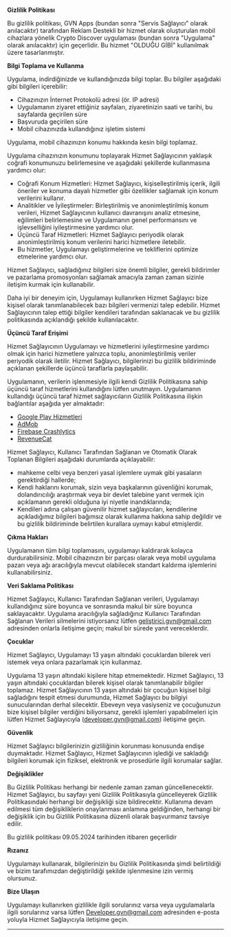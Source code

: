 **Gizlilik Politikası**

Bu gizlilik politikası, GVN Apps (bundan sonra "Servis Sağlayıcı" olarak anılacaktır) tarafından Reklam Destekli bir hizmet olarak oluşturulan mobil cihazlara yönelik Crypto Discover uygulaması (bundan sonra "Uygulama" olarak anılacaktır) için geçerlidir. 
Bu hizmet "OLDUĞU GİBİ" kullanılmak üzere tasarlanmıştır.

**Bilgi Toplama ve Kullanma**

Uygulama, indirdiğinizde ve kullandığınızda bilgi toplar. Bu bilgiler aşağıdaki gibi bilgileri içerebilir:

* Cihazınızın İnternet Protokolü adresi (ör. IP adresi)
* Uygulamanın ziyaret ettiğiniz sayfaları, ziyaretinizin saati ve tarihi, bu sayfalarda geçirilen süre
* Başvuruda geçirilen süre
* Mobil cihazınızda kullandığınız işletim sistemi

Uygulama, mobil cihazınızın konumu hakkında kesin bilgi toplamaz.

Uygulama cihazınızın konumunu toplayarak Hizmet Sağlayıcının yaklaşık coğrafi konumunuzu belirlemesine ve aşağıdaki şekillerde kullanmasına yardımcı olur:

* Coğrafi Konum Hizmetleri: Hizmet Sağlayıcı, kişiselleştirilmiş içerik, ilgili öneriler ve konuma dayalı hizmetler gibi özellikler sağlamak için konum verilerini kullanır.
* Analitikler ve İyileştirmeler: Birleştirilmiş ve anonimleştirilmiş konum verileri, Hizmet Sağlayıcının kullanıcı davranışını analiz etmesine, eğilimleri belirlemesine ve Uygulamanın genel performansını ve işlevselliğini iyileştirmesine yardımcı olur.
* Üçüncü Taraf Hizmetleri: Hizmet Sağlayıcı periyodik olarak anonimleştirilmiş konum verilerini harici hizmetlere iletebilir. 
* Bu hizmetler, Uygulamayı geliştirmelerine ve tekliflerini optimize etmelerine yardımcı olur.

Hizmet Sağlayıcı, sağladığınız bilgileri size önemli bilgiler, gerekli bildirimler ve pazarlama promosyonları sağlamak amacıyla zaman zaman sizinle iletişim kurmak için kullanabilir.

Daha iyi bir deneyim için, Uygulamayı kullanırken Hizmet Sağlayıcı bize kişisel olarak tanımlanabilecek bazı bilgileri vermenizi talep edebilir. 
Hizmet Sağlayıcının talep ettiği bilgiler kendileri tarafından saklanacak ve bu gizlilik politikasında açıklandığı şekilde kullanılacaktır.

**Üçüncü Taraf Erişimi**

Hizmet Sağlayıcının Uygulamayı ve hizmetlerini iyileştirmesine yardımcı olmak için harici hizmetlere yalnızca toplu, anonimleştirilmiş veriler periyodik olarak iletilir. 
Hizmet Sağlayıcı, bilgilerinizi bu gizlilik bildiriminde açıklanan şekillerde üçüncü taraflarla paylaşabilir.

Uygulamanın, verilerin işlenmesiyle ilgili kendi Gizlilik Politikasına sahip üçüncü taraf hizmetlerini kullandığını lütfen unutmayın. 
Uygulamanın kullandığı üçüncü taraf hizmet sağlayıcıların Gizlilik Politikasına ilişkin bağlantılar aşağıda yer almaktadır:

* [Google Play Hizmetleri](https://www.google.com/policies/privacy/)
* [AdMob](https://support.google.com/admob/answer/6128543?hl=tr)
* [Firebase Crashlytics](https://firebase.google.com/support/privacy/)
* [RevenueCat](https://www.revenuecat.com/privacy)

Hizmet Sağlayıcı, Kullanıcı Tarafından Sağlanan ve Otomatik Olarak Toplanan Bilgileri aşağıdaki durumlarda açıklayabilir:

* mahkeme celbi veya benzeri yasal işlemlere uymak gibi yasaların gerektirdiği hallerde;
* Kendi haklarını korumak, sizin veya başkalarının güvenliğini korumak, dolandırıcılığı araştırmak veya bir devlet talebine yanıt vermek için açıklamanın gerekli olduğuna iyi niyetle inandıklarında;
* Kendileri adına çalışan güvenilir hizmet sağlayıcıları, kendilerine açıkladığımız bilgileri bağımsız olarak kullanma hakkına sahip değildir ve bu gizlilik bildiriminde belirtilen kurallara uymayı kabul etmişlerdir.

**Çıkma Hakları**

Uygulamanın tüm bilgi toplamasını, uygulamayı kaldırarak kolayca durdurabilirsiniz. 
Mobil cihazınızın bir parçası olarak veya mobil uygulama pazarı veya ağı aracılığıyla mevcut olabilecek standart kaldırma işlemlerini kullanabilirsiniz.

**Veri Saklama Politikası**

Hizmet Sağlayıcı, Kullanıcı Tarafından Sağlanan verileri, Uygulamayı kullandığınız süre boyunca ve sonrasında makul bir süre boyunca saklayacaktır. 
Uygulama aracılığıyla sağladığınız Kullanıcı Tarafından Sağlanan Verileri silmelerini istiyorsanız lütfen geliştirici.gvn@gmail.com adresinden onlarla iletişime geçin; makul bir sürede yanıt vereceklerdir.

**Çocuklar**

Hizmet Sağlayıcı, Uygulamayı 13 yaşın altındaki çocuklardan bilerek veri istemek veya onlara pazarlamak için kullanmaz.

Uygulama 13 yaşın altındaki kişilere hitap etmemektedir. Hizmet Sağlayıcı, 13 yaşın altındaki çocuklardan bilerek kişisel olarak tanımlanabilir bilgiler toplamaz. 
Hizmet Sağlayıcının 13 yaşın altındaki bir çocuğun kişisel bilgi sağladığını tespit etmesi durumunda, Hizmet Sağlayıcı bu bilgiyi sunucularından derhal silecektir. 
Ebeveyn veya vasiyseniz ve çocuğunuzun bize kişisel bilgiler verdiğini biliyorsanız, gerekli işlemleri yapabilmeleri için lütfen Hizmet Sağlayıcıyla (developer.gvn@gmail.com) iletişime geçin.

**Güvenlik**

Hizmet Sağlayıcı bilgilerinizin gizliliğinin korunması konusunda endişe duymaktadır. 
Hizmet Sağlayıcı, Hizmet Sağlayıcının işlediği ve sakladığı bilgileri korumak için fiziksel, elektronik ve prosedürle ilgili korumalar sağlar.

**Değişiklikler**

Bu Gizlilik Politikası herhangi bir nedenle zaman zaman güncellenecektir. 
Hizmet Sağlayıcı, bu sayfayı yeni Gizlilik Politikasıyla güncelleyerek Gizlilik Politikasındaki herhangi bir değişikliği size bildirecektir. 
Kullanıma devam edilmesi tüm değişikliklerin onaylanması anlamına geldiğinden, herhangi bir değişiklik için bu Gizlilik Politikasına düzenli olarak başvurmanız tavsiye edilir.

Bu gizlilik politikası 09.05.2024 tarihinden itibaren geçerlidir

**Rızanız**

Uygulamayı kullanarak, bilgilerinizin bu Gizlilik Politikasında şimdi belirtildiği ve bizim tarafımızdan değiştirildiği şekilde işlenmesine izin vermiş olursunuz.

**Bize Ulaşın**

Uygulamayı kullanırken gizlilikle ilgili sorularınız varsa veya uygulamalarla ilgili sorularınız varsa lütfen Developer.gvn@gmail.com adresinden e-posta yoluyla Hizmet Sağlayıcıyla iletişime geçin.

* * *